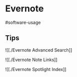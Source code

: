 # Evernote

#software-usage

## Tips

![[./Evernote Advanced Search]]

![[./Evernote Note Links]]

![[./Evernote Spotlight Index]]
